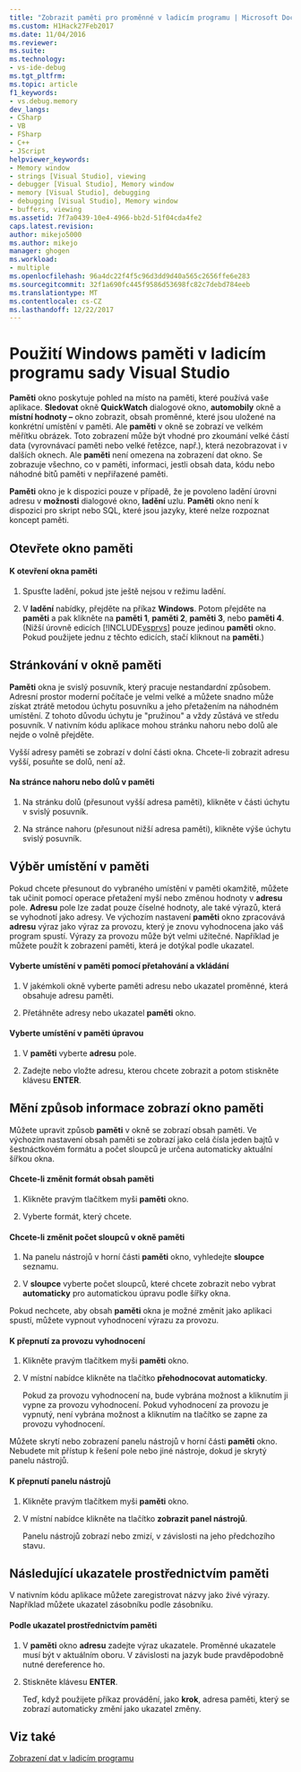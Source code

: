 ```yaml
---
title: "Zobrazit paměti pro proměnné v ladicím programu | Microsoft Docs"
ms.custom: H1Hack27Feb2017
ms.date: 11/04/2016
ms.reviewer: 
ms.suite: 
ms.technology:
- vs-ide-debug
ms.tgt_pltfrm: 
ms.topic: article
f1_keywords:
- vs.debug.memory
dev_langs:
- CSharp
- VB
- FSharp
- C++
- JScript
helpviewer_keywords:
- Memory window
- strings [Visual Studio], viewing
- debugger [Visual Studio], Memory window
- memory [Visual Studio], debugging
- debugging [Visual Studio], Memory window
- buffers, viewing
ms.assetid: 7f7a0439-10e4-4966-bb2d-51f04cda4fe2
caps.latest.revision: 
author: mikejo5000
ms.author: mikejo
manager: ghogen
ms.workload:
- multiple
ms.openlocfilehash: 96a4dc22f4f5c96d3dd9d40a565c2656ffe6e283
ms.sourcegitcommit: 32f1a690fc445f9586d53698fc82c7debd784eeb
ms.translationtype: MT
ms.contentlocale: cs-CZ
ms.lasthandoff: 12/22/2017
---
```

# <a name="use-the-memory-windows-in-the-visual-studio-debugger"></a>Použití Windows paměti v ladicím programu sady Visual Studio
**Paměti** okno poskytuje pohled na místo na paměti, které používá vaše aplikace. **Sledovat** okně **QuickWatch** dialogové okno, **automobily** okně a **místní hodnoty –** okno zobrazit, obsah proměnné, které jsou uložené na konkrétní umístění v paměti. Ale **paměti** v okně se zobrazí ve velkém měřítku obrázek. Toto zobrazení může být vhodné pro zkoumání velké částí data (vyrovnávací paměti nebo velké řetězce, např.), která nezobrazovat i v dalších oknech. Ale **paměti** není omezena na zobrazení dat okno. Se zobrazuje všechno, co v paměti, informaci, jestli obsah data, kódu nebo náhodné bitů paměti v nepřiřazené paměti.  
  
 **Paměti** okno je k dispozici pouze v případě, že je povoleno ladění úrovni adresu v **možnosti** dialogové okno, **ladění** uzlu. **Paměti** okno není k dispozici pro skript nebo SQL, které jsou jazyky, které nelze rozpoznat koncept paměti.  
  
## <a name="opening-a-memory-window"></a>Otevřete okno paměti  
  
#### <a name="to-open-a-memory-window"></a>K otevření okna paměti  
  
1.  Spusťte ladění, pokud jste ještě nejsou v režimu ladění.  
  
2.  V **ladění** nabídky, přejděte na příkaz **Windows**. Potom přejděte na **paměti** a pak klikněte na **paměti 1**, **paměti 2**, **paměti 3**, nebo **paměti 4**. (Nižší úrovně edicích [!INCLUDE[vsprvs](../code-quality/includes/vsprvs_md.md)] pouze jedinou **paměti** okno. Pokud použijete jednu z těchto edicích, stačí kliknout na **paměti**.)  
  
## <a name="paging-in-the-memory-window"></a>Stránkování v okně paměti  
 **Paměti** okna je svislý posuvník, který pracuje nestandardní způsobem. Adresní prostor moderní počítače je velmi velké a můžete snadno může získat ztrátě metodou úchytu posuvníku a jeho přetažením na náhodném umístění. Z tohoto důvodu úchytu je "pružinou" a vždy zůstává ve středu posuvník. V nativním kódu aplikace mohou stránku nahoru nebo dolů ale nejde o volně přejděte.  
  
 Vyšší adresy paměti se zobrazí v dolní části okna. Chcete-li zobrazit adresu vyšší, posuňte se dolů, není až.  
  
#### <a name="to-page-up-or-down-in-memory"></a>Na stránce nahoru nebo dolů v paměti  
  
1.  Na stránku dolů (přesunout vyšší adresa paměti), klikněte v části úchytu v svislý posuvník.  
  
2.  Na stránce nahoru (přesunout nižší adresa paměti), klikněte výše úchytu svislý posuvník.  
  
## <a name="selecting-a-memory-location"></a>Výběr umístění v paměti  
 Pokud chcete přesunout do vybraného umístění v paměti okamžitě, můžete tak učinit pomocí operace přetažení myší nebo změnou hodnoty v **adresu** pole. **Adresu** pole lze zadat pouze číselné hodnoty, ale také výrazů, která se vyhodnotí jako adresy. Ve výchozím nastavení **paměti** okno zpracovává **adresu** výraz jako výraz za provozu, který je znovu vyhodnocena jako váš program spustí. Výrazy za provozu může být velmi užitečné. Například je můžete použít k zobrazení paměti, která je dotýkal podle ukazatel.  
  
#### <a name="to-select-a-memory-location-by-dragging-and-dropping"></a>Vyberte umístění v paměti pomocí přetahování a vkládání  
  
1.  V jakémkoli okně vyberte paměti adresu nebo ukazatel proměnné, která obsahuje adresu paměti.  
  
2.  Přetáhněte adresy nebo ukazatel **paměti** okno.  
  
#### <a name="to-select-a-memory-location-by-editing"></a>Vyberte umístění v paměti úpravou  
  
1.  V **paměti** vyberte **adresu** pole.  
  
2.  Zadejte nebo vložte adresu, kterou chcete zobrazit a potom stiskněte klávesu **ENTER**.  
  
## <a name="changing-the-way-the-memory-window-displays-information"></a>Mění způsob informace zobrazí okno paměti  
 Můžete upravit způsob **paměti** v okně se zobrazí obsah paměti. Ve výchozím nastavení obsah paměti se zobrazí jako celá čísla jeden bajtů v šestnáctkovém formátu a počet sloupců je určena automaticky aktuální šířkou okna.  
  
#### <a name="to-change-the-format-of-the-memory-contents"></a>Chcete-li změnit formát obsah paměti  
  
1.  Klikněte pravým tlačítkem myši **paměti** okno.  
  
2.  Vyberte formát, který chcete.  
  
#### <a name="to-change-the-number-of-columns-in-the-memory-window"></a>Chcete-li změnit počet sloupců v okně paměti  
  
1.  Na panelu nástrojů v horní části **paměti** okno, vyhledejte **sloupce** seznamu.  
  
2.  V **sloupce** vyberte počet sloupců, které chcete zobrazit nebo vybrat **automaticky** pro automatickou úpravu podle šířky okna.  
  
 Pokud nechcete, aby obsah **paměti** okna je možné změnit jako aplikaci spustí, můžete vypnout vyhodnocení výrazu za provozu.  
  
#### <a name="to-toggle-live-evaluation"></a>K přepnutí za provozu vyhodnocení  
  
1.  Klikněte pravým tlačítkem myši **paměti** okno.  
  
2.  V místní nabídce klikněte na tlačítko **přehodnocovat automaticky**.  
  
     Pokud za provozu vyhodnocení na, bude vybrána možnost a kliknutím ji vypne za provozu vyhodnocení. Pokud vyhodnocení za provozu je vypnutý, není vybrána možnost a kliknutím na tlačítko se zapne za provozu vyhodnocení.  
  
 Můžete skrytí nebo zobrazení panelu nástrojů v horní části **paměti** okno. Nebudete mít přístup k řešení pole nebo jiné nástroje, dokud je skrytý panelu nástrojů.  
  
#### <a name="to-toggle-the-toolbar"></a>K přepnutí panelu nástrojů  
  
1.  Klikněte pravým tlačítkem myši **paměti** okno.  
  
2.  V místní nabídce klikněte na tlačítko **zobrazit panel nástrojů**.  
  
     Panelu nástrojů zobrazí nebo zmizí, v závislosti na jeho předchozího stavu.  
  
## <a name="following-a-pointer-through-memory"></a>Následující ukazatele prostřednictvím paměti  
 V nativním kódu aplikace můžete zaregistrovat názvy jako živé výrazy. Například můžete ukazatel zásobníku podle zásobníku.  
  
#### <a name="to-follow-a-pointer-through-memory"></a>Podle ukazatel prostřednictvím paměti  
  
1.  V **paměti** okno **adresu** zadejte výraz ukazatele. Proměnné ukazatele musí být v aktuálním oboru. V závislosti na jazyk bude pravděpodobně nutné dereference ho.  
  
2.  Stiskněte klávesu **ENTER**.  
  
     Teď, když použijete příkaz provádění, jako **krok**, adresa paměti, který se zobrazí automaticky změní jako ukazatel změny.  
  
## <a name="see-also"></a>Viz také  
 [Zobrazení dat v ladicím programu](../debugger/viewing-data-in-the-debugger.md)